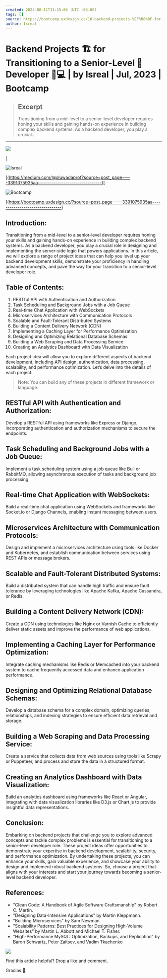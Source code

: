```yaml
---
created: 2023-08-11T11:15:06 (UTC -03:00)
tags: []
source: https://bootcamp.uxdesign.cc/10-backend-projects-%EF%B8%8F-for-transitioning-to-a-senior-level-developer-3391075935aa
author: Isreal
---
```


# Backend Projects 🏗️ for Transitioning to a Senior-Level 🙌 Developer 🧑💻 | by Isreal | Jul, 2023 | Bootcamp

> ## Excerpt
> Transitioning from a mid-level to a senior-level developer requires honing your skills and gaining hands-on experience in building complex backend systems. As a backend developer, you play a crucial…

---
![](https://miro.medium.com/v2/resize:fit:700/1*WnPtKTBuwxtwcQN-FISTjQ.jpeg)

[

![Isreal](https://miro.medium.com/v2/resize:fill:88:88/0*FI0OYlVPj6WIqywc)



](https://medium.com/@oluwadaprof?source=post_page-----3391075935aa--------------------------------)[

![Bootcamp](https://miro.medium.com/v2/resize:fill:48:48/1*_wDJs77bAPiwuAe9qOK5Zg.png)



](https://bootcamp.uxdesign.cc/?source=post_page-----3391075935aa--------------------------------)

## Introduction:

Transitioning from a mid-level to a senior-level developer requires honing your skills and gaining hands-on experience in building complex backend systems. As a backend developer, you play a crucial role in designing and implementing the server-side logic that powers applications. In this article, we will explore a range of project ideas that can help you level up your backend development skills, demonstrate your proficiency in handling advanced concepts, and pave the way for your transition to a senior-level developer role.

## Table of Contents:

1.  RESTful API with Authentication and Authorization
2.  Task Scheduling and Background Jobs with a Job Queue
3.  Real-time Chat Application with WebSockets
4.  Microservices Architecture with Communication Protocols
5.  Scalable and Fault-Tolerant Distributed Systems
6.  Building a Content Delivery Network (CDN)
7.  Implementing a Caching Layer for Performance Optimization
8.  Designing and Optimizing Relational Database Schemas
9.  Building a Web Scraping and Data Processing Service
10.  Creating an Analytics Dashboard with Data Visualization

Each project idea will allow you to explore different aspects of backend development, including API design, authentication, data processing, scalability, and performance optimization. Let’s delve into the details of each project:

> Note: You can build any of these projects in different framework or language.

## RESTful API with Authentication and Authorization:

Develop a RESTful API using frameworks like Express or Django, incorporating authentication and authorization mechanisms to secure the endpoints.

## Task Scheduling and Background Jobs with a Job Queue:

Implement a task scheduling system using a job queue like Bull or RabbitMQ, allowing asynchronous execution of tasks and background job processing.

## Real-time Chat Application with WebSockets:

Build a real-time chat application using WebSockets and frameworks like Socket.io or Django Channels, enabling instant messaging between users.

## Microservices Architecture with Communication Protocols:

Design and implement a microservices architecture using tools like Docker and Kubernetes, and establish communication between services using REST APIs or message brokers.

## Scalable and Fault-Tolerant Distributed Systems:

Build a distributed system that can handle high traffic and ensure fault tolerance by leveraging technologies like Apache Kafka, Apache Cassandra, or Redis.

## Building a Content Delivery Network (CDN):

Create a CDN using technologies like Nginx or Varnish Cache to efficiently deliver static assets and improve the performance of web applications.

## Implementing a Caching Layer for Performance Optimization:

Integrate caching mechanisms like Redis or Memcached into your backend system to cache frequently accessed data and enhance application performance.

## Designing and Optimizing Relational Database Schemas:

Develop a database schema for a complex domain, optimizing queries, relationships, and indexing strategies to ensure efficient data retrieval and storage.

## Building a Web Scraping and Data Processing Service:

Create a service that collects data from web sources using tools like Scrapy or Puppeteer, and process and store the data in a structured format.

## Creating an Analytics Dashboard with Data Visualization:

Build an analytics dashboard using frameworks like React or Angular, integrating with data visualization libraries like D3.js or Chart.js to provide insightful data representations.

## Conclusion:

Embarking on backend projects that challenge you to explore advanced concepts and tackle complex problems is essential for transitioning to a senior-level developer role. These project ideas offer opportunities to demonstrate your expertise in backend development, scalability, security, and performance optimization. By undertaking these projects, you can enhance your skills, gain valuable experience, and showcase your ability to design and implement robust backend systems. So, choose a project that aligns with your interests and start your journey towards becoming a senior-level backend developer.

## References:

-   "Clean Code: A Handbook of Agile Software Craftsmanship" by Robert C. Martin.
-   "Designing Data-Intensive Applications" by Martin Kleppmann.
-   "Building Microservices" by Sam Newman.
-   "Scalability Patterns: Best Practices for Designing High-Volume Websites" by Martin L. Abbott and Michael T. Fisher.
-   "High-Performance MySQL: Optimization, Backups, and Replication" by Baron Schwartz, Peter Zaitsev, and Vadim Tkachenko

![](https://miro.medium.com/v2/resize:fit:474/1*wB7GCf1Aaic4tsizPVLdrQ.jpeg)

Find this article helpful? Drop a like and comment.

Gracias 🙏.
